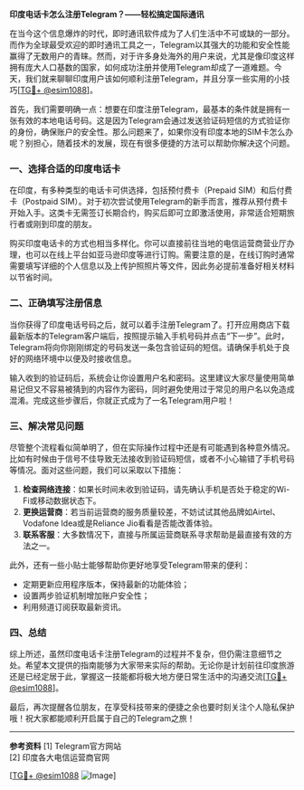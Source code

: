 **印度电话卡怎么注册Telegram？——轻松搞定国际通讯**

在当今这个信息爆炸的时代，即时通讯软件成为了人们生活中不可或缺的一部分。而作为全球最受欢迎的即时通讯工具之一，Telegram以其强大的功能和安全性能赢得了无数用户的青睐。然而，对于许多身处海外的用户来说，尤其是像印度这样拥有庞大人口基数的国家，如何成功注册并使用Telegram却成了一道难题。今天，我们就来聊聊印度用户该如何顺利注册Telegram，并且分享一些实用的小技巧[[TG💪+ @esim1088](https://t.me/s/esim1088)]。

首先，我们需要明确一点：想要在印度注册Telegram，最基本的条件就是拥有一张有效的本地电话号码。这是因为Telegram会通过发送验证码短信的方式验证你的身份，确保账户的安全性。那么问题来了，如果你没有印度本地的SIM卡怎么办呢？别担心，随着技术的发展，现在有很多便捷的方法可以帮助你解决这个问题。

### 一、选择合适的印度电话卡

在印度，有多种类型的电话卡可供选择，包括预付费卡（Prepaid SIM）和后付费卡（Postpaid SIM）。对于初次尝试使用Telegram的新手而言，推荐从预付费卡开始入手。这类卡无需签订长期合约，购买后即可立即激活使用，非常适合短期旅行者或刚到印度的朋友。

购买印度电话卡的方式也相当多样化。你可以直接前往当地的电信运营商营业厅办理，也可以在线上平台如亚马逊印度等进行订购。需要注意的是，在线订购时通常需要填写详细的个人信息以及上传护照照片等文件，因此务必提前准备好相关材料以节省时间。

### 二、正确填写注册信息

当你获得了印度电话号码之后，就可以着手注册Telegram了。打开应用商店下载最新版本的Telegram客户端后，按照提示输入手机号码并点击“下一步”。此时，Telegram将向你刚刚绑定的号码发送一条包含验证码的短信。请确保手机处于良好的网络环境中以便及时接收信息。

输入收到的验证码后，系统会让你设置用户名和密码。这里建议大家尽量使用简单易记但又不容易被猜到的内容作为密码，同时避免使用过于常见的用户名以免造成混淆。完成这些步骤后，你就正式成为了一名Telegram用户啦！

### 三、解决常见问题

尽管整个流程看似简单明了，但在实际操作过程中还是有可能遇到各种意外情况。比如有时候由于信号不佳导致无法接收到验证码短信，或者不小心输错了手机号码等情况。面对这些问题，我们可以采取以下措施：

1. **检查网络连接**：如果长时间未收到验证码，请先确认手机是否处于稳定的Wi-Fi或移动数据状态下。
2. **更换运营商**：若当前运营商的服务质量较差，不妨试试其他品牌如Airtel、Vodafone Idea或是Reliance Jio看看是否能改善体验。
3. **联系客服**：大多数情况下，直接与所属运营商联系寻求帮助是最直接有效的方法之一。

此外，还有一些小贴士能够帮助你更好地享受Telegram带来的便利：

- 定期更新应用程序版本，保持最新的功能体验；
- 设置两步验证机制增加账户安全性；
- 利用频道订阅获取最新资讯。

### 四、总结

综上所述，虽然印度电话卡注册Telegram的过程并不复杂，但仍需注意细节之处。希望本文提供的指南能够为大家带来实际的帮助。无论你是计划前往印度旅游还是已经定居于此，掌握这一技能都将极大地方便日常生活中的沟通交流[[TG💪+ @esim1088](https://t.me/s/esim1088)]。

最后，再次提醒各位朋友，在享受科技带来的便捷之余也要时刻关注个人隐私保护哦！祝大家都能顺利开启属于自己的Telegram之旅！

---

**参考资料**
[1] Telegram官方网站  
[2] 印度各大电信运营商官网  

[[TG💪+ @esim1088](https://t.me/s/esim1088) ![Image](https://i.postimg.cc/4NQfJmqS/Snipaste-2025-05-13-00-14-12.png)]